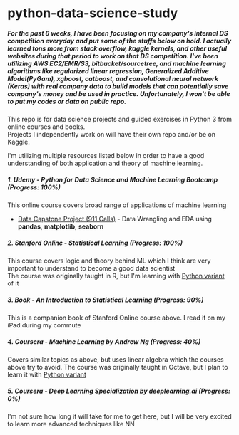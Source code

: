# python-data-science-study

  
##### For the past 6 weeks, I have been focusing on my company's internal DS competition everyday and put some of the stuffs below on hold. I actually learned tons more from stack overflow, kaggle kernels, and other useful websites during that period to work on that DS competition. I've been utilizing AWS EC2/EMR/S3, bitbucket/sourcetree, and machine learning algorithms like regularized linear regression, Generalized Additive Model(PyGam), xgboost, catboost, and convolutional neural network (Keras) with real company data to build models that can potentially save company's money and be used in practice. Unfortunately, I won't be able to put my codes or data on public repo.

This repo is for data science projects and guided exercises in Python 3 from online courses and books.  
Projects I independently work on will have their own repo and/or be on Kaggle.

I'm utilizing multiple resources listed below in order to have a good understanding of both application and theory of machine learning.

##### 1. Udemy - Python for Data Science and Machine Learning Bootcamp (Progress: 100%)  
  This online course covers broad range of applications of machine learning  
  - [Data Capstone Project (911 Calls)](https://github.com/bchoiny/python-data-science-study/tree/master/911-eda) - Data Wrangling and EDA using **pandas**, **matplotlib**, **seaborn**
  
##### 2. Stanford Online - Statistical Learning (Progress: 100%)  
  This course covers logic and theory behind ML which I think are very important to understand to become a good data scientist  
  The course was originally taught in R, but I'm learning with [Python variant](https://github.com/Pierian-Data/ISLR-python) of it 
  
##### 3. Book - An Introduction to Statistical Learning (Progress: 90%)  
  This is a companion book of Stanford Online course above. I read it on my iPad during my commute
  
##### 4. Coursera - Machine Learning by Andrew Ng (Progress: 40%)  
  Covers similar topics as above, but uses linear algebra which the courses above try to avoid. The course was originally taught in Octave, but I plan to learn it with [Python variant](https://github.com/dibgerge/ml-coursera-python-assignments)
  
##### 5. Coursera - Deep Learning Specialization by deeplearning.ai (Progress: 0%)  
  I'm not sure how long it will take for me to get here, but I will be very excited to learn more advanced techniques like NN
